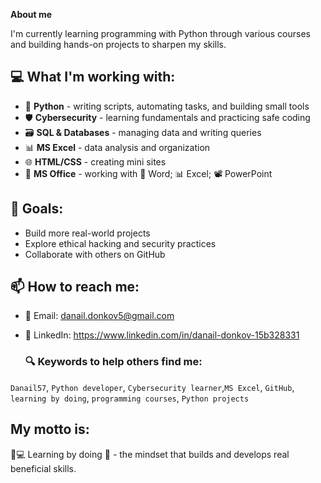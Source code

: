 

**About me**

I'm currently learning programming with Python through various courses and building hands-on projects to sharpen my skills.

## 💻 What I'm working with:
- 🐍 **Python** - writing scripts, automating tasks, and building small tools  
- 🛡️ **Cybersecurity** - learning fundamentals and practicing safe coding  
- 🗃️ **SQL & Databases** - managing data and writing queries  
- 📊 **MS Excel** - data analysis and organization  
- 🌐 **HTML/CSS** - creating mini sites
- 💼 **MS Office** - working with 📄 Word; 📊 Excel; 📽️ PowerPoint


## 🚀 Goals:
- Build more real-world projects
- Explore ethical hacking and security practices
- Collaborate with others on GitHub

## 📫 How to reach me:
- 📧 Email: danail.donkov5@gmail.com

- 💼 LinkedIn: https://www.linkedin.com/in/danail-donkov-15b328331

  ### 🔍 Keywords to help others find me:

`Danail57`, `Python developer`, `Cybersecurity learner`,`MS Excel`, `GitHub`, `learning by doing`, `programming courses`, `Python projects`

## My motto is:
🧠💻 Learning by doing 🚀 - the mindset that builds and develops real beneficial skills.
